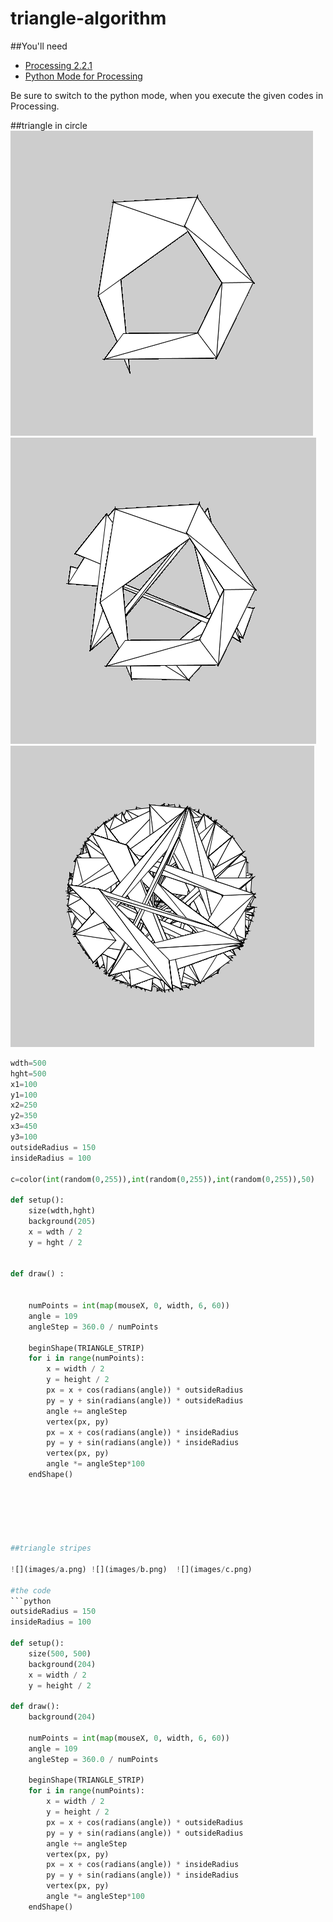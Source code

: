 # triangle-algorithm
##You'll need
- [Processing 2.2.1](https://processing.org/)
- [Python Mode for Processing](https://github.com/jdf/processing.py)

Be sure to switch to the python mode, when you execute the given codes in Processing.

##triangle in circle
![](images/1.png) ![](images/2.png)  ![](images/3.png)

```python
wdth=500
hght=500
x1=100
y1=100
x2=250
y2=350
x3=450
y3=100
outsideRadius = 150
insideRadius = 100

c=color(int(random(0,255)),int(random(0,255)),int(random(0,255)),50)

def setup():
    size(wdth,hght)
    background(205)
    x = wdth / 2
    y = hght / 2

    
def draw() :

     
    numPoints = int(map(mouseX, 0, width, 6, 60))
    angle = 109
    angleStep = 360.0 / numPoints

    beginShape(TRIANGLE_STRIP)
    for i in range(numPoints):
        x = width / 2
        y = height / 2
        px = x + cos(radians(angle)) * outsideRadius
        py = y + sin(radians(angle)) * outsideRadius
        angle += angleStep
        vertex(px, py)
        px = x + cos(radians(angle)) * insideRadius
        py = y + sin(radians(angle)) * insideRadius
        vertex(px, py)
        angle *= angleStep*100
    endShape()






##triangle stripes

![](images/a.png) ![](images/b.png)  ![](images/c.png)

#the code
```python
outsideRadius = 150
insideRadius = 100

def setup():
    size(500, 500)
    background(204)
    x = width / 2
    y = height / 2

def draw():
    background(204)
    
    numPoints = int(map(mouseX, 0, width, 6, 60))
    angle = 109
    angleStep = 360.0 / numPoints

    beginShape(TRIANGLE_STRIP)
    for i in range(numPoints):
        x = width / 2
        y = height / 2
        px = x + cos(radians(angle)) * outsideRadius
        py = y + sin(radians(angle)) * outsideRadius
        angle += angleStep
        vertex(px, py)
        px = x + cos(radians(angle)) * insideRadius
        py = y + sin(radians(angle)) * insideRadius
        vertex(px, py)
        angle *= angleStep*100
    endShape()
```